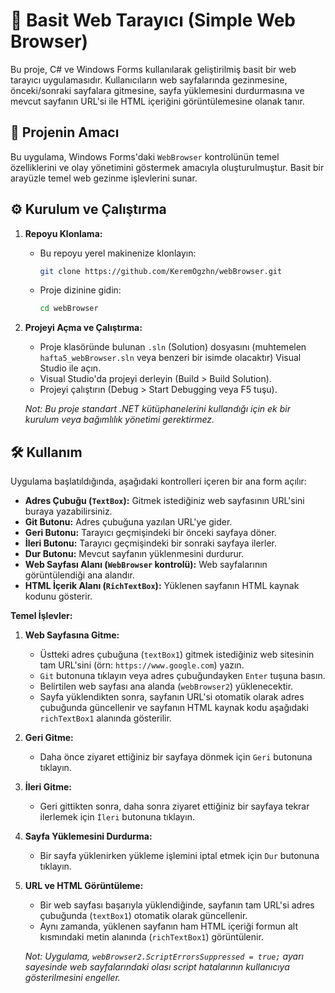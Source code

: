 # 🚀 Basit Web Tarayıcı (Simple Web Browser)

Bu proje, C# ve Windows Forms kullanılarak geliştirilmiş basit bir web tarayıcı uygulamasıdır. Kullanıcıların web sayfalarında gezinmesine, önceki/sonraki sayfalara gitmesine, sayfa yüklemesini durdurmasına ve mevcut sayfanın URL'si ile HTML içeriğini görüntülemesine olanak tanır.

## 🎯 Projenin Amacı

Bu uygulama, Windows Forms'daki `WebBrowser` kontrolünün temel özelliklerini ve olay yönetimini göstermek amacıyla oluşturulmuştur. Basit bir arayüzle temel web gezinme işlevlerini sunar.

## ⚙️ Kurulum ve Çalıştırma

1.  **Repoyu Klonlama:**
    *   Bu repoyu yerel makinenize klonlayın:
        ```bash
        git clone https://github.com/KeremOgzhn/webBrowser.git
        ```
    *   Proje dizinine gidin:
        ```bash
        cd webBrowser
        ```

2.  **Projeyi Açma ve Çalıştırma:**
    *   Proje klasöründe bulunan `.sln` (Solution) dosyasını (muhtemelen `hafta5_webBrowser.sln` veya benzeri bir isimde olacaktır) Visual Studio ile açın.
    *   Visual Studio'da projeyi derleyin (Build > Build Solution).
    *   Projeyi çalıştırın (Debug > Start Debugging veya F5 tuşu).

    *Not: Bu proje standart .NET kütüphanelerini kullandığı için ek bir kurulum veya bağımlılık yönetimi gerektirmez.*

## 🛠️ Kullanım

Uygulama başlatıldığında, aşağıdaki kontrolleri içeren bir ana form açılır:

*   **Adres Çubuğu (`TextBox`):** Gitmek istediğiniz web sayfasının URL'sini buraya yazabilirsiniz.
*   **Git Butonu:** Adres çubuğuna yazılan URL'ye gider.
*   **Geri Butonu:** Tarayıcı geçmişindeki bir önceki sayfaya döner.
*   **İleri Butonu:** Tarayıcı geçmişindeki bir sonraki sayfaya ilerler.
*   **Dur Butonu:** Mevcut sayfanın yüklenmesini durdurur.
*   **Web Sayfası Alanı (`WebBrowser` kontrolü):** Web sayfalarının görüntülendiği ana alandır.
*   **HTML İçerik Alanı (`RichTextBox`):** Yüklenen sayfanın HTML kaynak kodunu gösterir.

**Temel İşlevler:**

1.  **Web Sayfasına Gitme:**
    *   Üstteki adres çubuğuna (`textBox1`) gitmek istediğiniz web sitesinin tam URL'sini (örn: `https://www.google.com`) yazın.
    *   `Git` butonuna tıklayın veya adres çubuğundayken `Enter` tuşuna basın.
    *   Belirtilen web sayfası ana alanda (`webBrowser2`) yüklenecektir.
    *   Sayfa yüklendikten sonra, sayfanın URL'si otomatik olarak adres çubuğunda güncellenir ve sayfanın HTML kaynak kodu aşağıdaki `richTextBox1` alanında gösterilir.

2.  **Geri Gitme:**
    *   Daha önce ziyaret ettiğiniz bir sayfaya dönmek için `Geri` butonuna tıklayın.

3.  **İleri Gitme:**
    *   Geri gittikten sonra, daha sonra ziyaret ettiğiniz bir sayfaya tekrar ilerlemek için `İleri` butonuna tıklayın.

4.  **Sayfa Yüklemesini Durdurma:**
    *   Bir sayfa yüklenirken yükleme işlemini iptal etmek için `Dur` butonuna tıklayın.

5.  **URL ve HTML Görüntüleme:**
    *   Bir web sayfası başarıyla yüklendiğinde, sayfanın tam URL'si adres çubuğunda (`textBox1`) otomatik olarak güncellenir.
    *   Aynı zamanda, yüklenen sayfanın ham HTML içeriği formun alt kısmındaki metin alanında (`richTextBox1`) görüntülenir.

    *Not: Uygulama, `webBrowser2.ScriptErrorsSuppressed = true;` ayarı sayesinde web sayfalarındaki olası script hatalarının kullanıcıya gösterilmesini engeller.*
